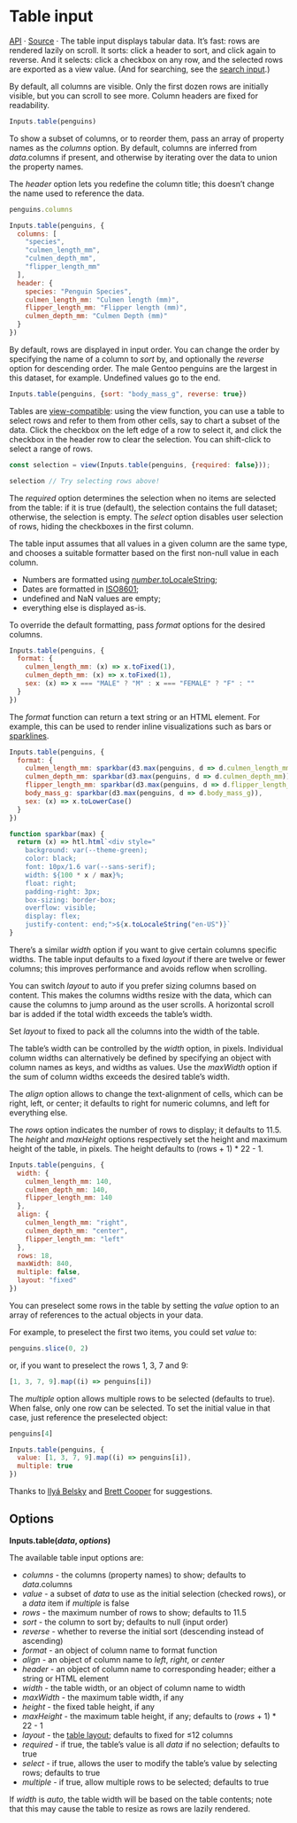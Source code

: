# Table input

<a href="https://github.com/observablehq/inputs/blob/main/README.md#table">API</a> · <a href="https://github.com/observablehq/inputs/blob/main/src/table.js">Source</a> · The table input displays tabular data. It’s fast: rows are rendered lazily on scroll. It sorts: click a header to sort, and click again to reverse. And it selects: click a checkbox on any row, and the selected rows are exported as a view value. (And for searching, see the [search input](./search).)

By default, all columns are visible. Only the first dozen rows are initially visible, but you can scroll to see more. Column headers are fixed for readability.

```js echo
Inputs.table(penguins)
```

To show a subset of columns, or to reorder them, pass an array of property names as the _columns_ option. By default, columns are inferred from _data_.columns if present, and otherwise by iterating over the data to union the property names.

The _header_ option lets you redefine the column title; this doesn’t change the name used to reference the data.

```js echo
penguins.columns
```

```js echo
Inputs.table(penguins, {
  columns: [
    "species",
    "culmen_length_mm",
    "culmen_depth_mm",
    "flipper_length_mm"
  ],
  header: {
    species: "Penguin Species",
    culmen_length_mm: "Culmen length (mm)",
    flipper_length_mm: "Flipper length (mm)",
    culmen_depth_mm: "Culmen Depth (mm)"
  }
})
```

By default, rows are displayed in input order. You can change the order by specifying the name of a column to _sort_ by, and optionally the _reverse_ option for descending order. The male Gentoo penguins are the largest in this dataset, for example. Undefined values go to the end.

```js echo
Inputs.table(penguins, {sort: "body_mass_g", reverse: true})
```

Tables are [view-compatible](../reactivity#inputs): using the view function, you can use a table to select rows and refer to them from other cells, say to chart a subset of the data. Click the checkbox on the left edge of a row to select it, and click the checkbox in the header row to clear the selection. You can shift-click to select a range of rows.

```js echo
const selection = view(Inputs.table(penguins, {required: false}));
```

```js echo
selection // Try selecting rows above!
```

The _required_ option determines the selection when no items are selected from the table: if it is true (default), the selection contains the full dataset; otherwise, the selection is empty. The _select_ option <a href="https://github.com/observablehq/framework/pull/1541" class="observablehq-version-badge" data-version="^1.10.0" title="Added in 1.10.0"></a> disables user selection of rows, hiding the checkboxes in the first column.

The table input assumes that all values in a given column are the same type, and chooses a suitable formatter based on the first non-null value in each column.

- Numbers are formatted using [_number_.toLocaleString](https://developer.mozilla.org/en-US/docs/Web/JavaScript/Reference/Global_Objects/Number/toLocaleString);
- Dates are formatted in [ISO8601](https://en.wikipedia.org/wiki/ISO_8601);
- undefined and NaN values are empty;
- everything else is displayed as-is.

To override the default formatting, pass _format_ options for the desired columns.

```js echo
Inputs.table(penguins, {
  format: {
    culmen_length_mm: (x) => x.toFixed(1),
    culmen_depth_mm: (x) => x.toFixed(1),
    sex: (x) => x === "MALE" ? "M" : x === "FEMALE" ? "F" : ""
  }
})
```

The _format_ function can return a text string or an HTML element. For example, this can be used to render inline visualizations such as bars or [sparklines](https://observablehq.com/@mbostock/covid-cases-by-state).

```js echo
Inputs.table(penguins, {
  format: {
    culmen_length_mm: sparkbar(d3.max(penguins, d => d.culmen_length_mm)),
    culmen_depth_mm: sparkbar(d3.max(penguins, d => d.culmen_depth_mm)),
    flipper_length_mm: sparkbar(d3.max(penguins, d => d.flipper_length_mm)),
    body_mass_g: sparkbar(d3.max(penguins, d => d.body_mass_g)),
    sex: (x) => x.toLowerCase()
  }
})
```

```js echo
function sparkbar(max) {
  return (x) => htl.html`<div style="
    background: var(--theme-green);
    color: black;
    font: 10px/1.6 var(--sans-serif);
    width: ${100 * x / max}%;
    float: right;
    padding-right: 3px;
    box-sizing: border-box;
    overflow: visible;
    display: flex;
    justify-content: end;">${x.toLocaleString("en-US")}`
}
```

There’s a similar _width_ option if you want to give certain columns specific widths. The table input defaults to a fixed _layout_ if there are twelve or fewer columns; this improves performance and avoids reflow when scrolling.

You can switch _layout_ to auto if you prefer sizing columns based on content. This makes the columns widths resize with the data, which can cause the columns to jump around as the user scrolls. A horizontal scroll bar is added if the total width exceeds the table’s width.

Set _layout_ to fixed to pack all the columns into the width of the table.

The table’s width can be controlled by the _width_ option, in pixels. Individual column widths can alternatively be defined by specifying an object with column names as keys, and widths as values. Use the _maxWidth_ option if the sum of column widths exceeds the desired table’s width.

The _align_ option allows to change the text-alignment of cells, which can be right, left, or center; it defaults to right for numeric columns, and left for everything else.

The _rows_ option indicates the number of rows to display; it defaults to 11.5. The _height_ and _maxHeight_ options respectively set the height and maximum height of the table, in pixels. The height defaults to (rows + 1) \* 22 - 1.

```js echo
Inputs.table(penguins, {
  width: {
    culmen_length_mm: 140,
    culmen_depth_mm: 140,
    flipper_length_mm: 140
  },
  align: {
    culmen_length_mm: "right",
    culmen_depth_mm: "center",
    flipper_length_mm: "left"
  },
  rows: 18,
  maxWidth: 840,
  multiple: false,
  layout: "fixed"
})
```

You can preselect some rows in the table by setting the _value_ option to an array of references to the actual objects in your data.

For example, to preselect the first two items, you could set _value_ to:

```js echo
penguins.slice(0, 2)
```

or, if you want to preselect the rows 1, 3, 7 and 9:

```js echo
[1, 3, 7, 9].map((i) => penguins[i])
```

The _multiple_ option allows multiple rows to be selected (defaults to true). When false, only one row can be selected. To set the initial value in that case, just reference the preselected object:

```js echo
penguins[4]
```

```js echo
Inputs.table(penguins, {
  value: [1, 3, 7, 9].map((i) => penguins[i]),
  multiple: true
})
```

Thanks to [Ilyá Belsky](https://observablehq.com/@oluckyman) and [Brett Cooper](https://observablehq.com/@hellonearthis) for suggestions.

## Options

**Inputs.table(_data_, _options_)**

The available table input options are:

- _columns_ - the columns (property names) to show; defaults to _data_.columns
- _value_ - a subset of _data_ to use as the initial selection (checked rows), or a _data_ item if _multiple_ is false
- _rows_ - the maximum number of rows to show; defaults to 11.5
- _sort_ - the column to sort by; defaults to null (input order)
- _reverse_ - whether to reverse the initial sort (descending instead of ascending)
- _format_ - an object of column name to format function
- _align_ - an object of column name to _left_, _right_, or _center_
- _header_ - an object of column name to corresponding header; either a string or HTML element
- _width_ - the table width, or an object of column name to width
- _maxWidth_ - the maximum table width, if any
- _height_ - the fixed table height, if any
- _maxHeight_ - the maximum table height, if any; defaults to (_rows_ + 1) \* 22 - 1
- _layout_ - the [table layout](https://developer.mozilla.org/en-US/docs/Web/CSS/table-layout); defaults to fixed for ≤12 columns
- _required_ - if true, the table’s value is all _data_ if no selection; defaults to true
- _select_ <a href="https://github.com/observablehq/framework/pull/1541" class="observablehq-version-badge" data-version="^1.10.0" title="Added in 1.10.0"></a> - if true, allows the user to modify the table’s value by selecting rows; defaults to true
- _multiple_ - if true, allow multiple rows to be selected; defaults to true

If _width_ is _auto_, the table width will be based on the table contents; note that this may cause the table to resize as rows are lazily rendered.
